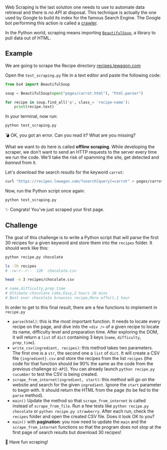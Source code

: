 Web Scraping is the last solution one needs to use to automate data retrieval and there is _no API_ at disposal. This technique is actually the one used by Google to build its index for the famous Search Engine. The Google bot performing this action is called a [crawler](https://www.google.com/search/howsearchworks/crawling-indexing/).

In the Python world, scraping means importing [`BeautifulSoup`](https://www.crummy.com/software/BeautifulSoup/bs4/doc/), a library to pull data out of HTML.

## Example

We are going to scrape the Recipe directory [recipes.lewagon.com](https://recipes.lewagon.com/)

Open the `test_scraping.py` file in a text editor and paste the following code:

```python
from bs4 import BeautifulSoup

soup = BeautifulSoup(open("pages/carrot.html"), "html.parser")

for recipe in soup.find_all('p', class_= 'recipe-name'):
    print(recipe.text)
```

In your terminal, now run:

```bash
python test_scraping.py
```

💣 OK, you got an error. Can you read it? What are you missing?

What we want to do here is called **offline scraping**. While developing the scraper, we don't want to send an HTTP requests to the server every time we run the code. We'll take the risk of spamming the site, get detected and _banned_ from it.

Let's download the search results for the keyword `carrot`:

```bash
curl "https://recipes.lewagon.com/?search[query]=carrot" > pages/carrot.html
```

Now, run the Python script once again:

```bash
python test_scraping.py
```

✨ Congrats! You've just scraped your first page.

## Challenge

The goal of this challenge is to write a Python script that will parse the first 30 recipes for a given keyword and store them into the `recipes` folder. It should work like this:

```bash
python recipe.py chocolate

ls -lh recipes
# -rw-r--r--  12K  chocolate.csv

head -n 3 recipes/chocolate.csv

# name,difficulty,prep_time
# Ultimate chocolate cake,Easy,2 hours 10 mins
# Best ever chocolate brownies recipe,More effort,1 hour
```

In order to get to this final result, there are a few functions to implement in `recipe.py`

- `parse(html)`: this is the most important function. It needs to locate every recipe on the page, and dive into the `<div />` of a given recipe to locate its name, difficulty level and preparation time. After exploring the DOM, it will return a `list` of `dict` containing 3 keys (`name`, `difficulty`, `prep_time`).
- `write_csv(ingredient, recipes)`: this method takes two parameters. The first one is a `str`, the second one a `list` of `dict`. It will create a CSV file `{ingredient}.csv` and store the recipes from the list `recipes` (the code for that function should be 90% the same as the code from the previous challenge `02-API`). You can already launch `python recipe.py cucumber` to test the CSV is being created.
- `scrape_from_internet(ingredient, start)`: this method will go on the website and search for the given `ingredient`. Ignore the `start` parameter to begin with. It should return the HTML from the page (to be fed to the `parse` method).
- `main()` Update the method so that `scrape_from_internet` is called instead of `scrape_from_file`. Run a few tests like `python recipe.py chocolate` or `python recipe.py strawberry`. After each run, check the `recipes` folder and open the created CSV file. Does it look OK to you?
- `main()` with **pagination**: you now need to update the `main` and the `scrape_from_internet` functions so that the program does not stop at the first page of search results but download 30 recipes!

🙌 Have fun scraping!
